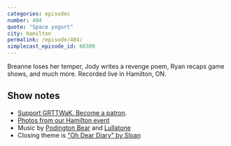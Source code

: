 ```yaml
---
categories: episodes
number: 404
quote: "Space yogurt"
city: Hamilton
permalink: /episode/404/
simplecast_episode_id: 60309
---
```


Breanne loses her temper, Jody writes a revenge poem, Ryan recaps game shows, and much more. Recorded live in Hamilton, ON.

## Show notes
* [Support GRTTWaK. Become a patron](https://grownupsreadthingstheywroteaskids.com/support/?utm_source=podcast&utm_medium=referral&utm_campaign=404).
* [Photos from our Hamilton event](https://www.facebook.com/media/set/?set=a.10154409401693600.1073741887.121054468599&type=1&l=9b01d2985e)
* Music by [Podington Bear](https://geo.itunes.apple.com/us/artist/podington-bear/id250459572?at=10lR7u&mt=1&app=music) and [Lullatone](https://geo.itunes.apple.com/us/artist/lullatone/id34467705?at=10lR7u&mt=1&app=music)
* Closing theme is ["Oh Dear Diary" by Sloan](http://sloan.spinshop.com/details/9850)